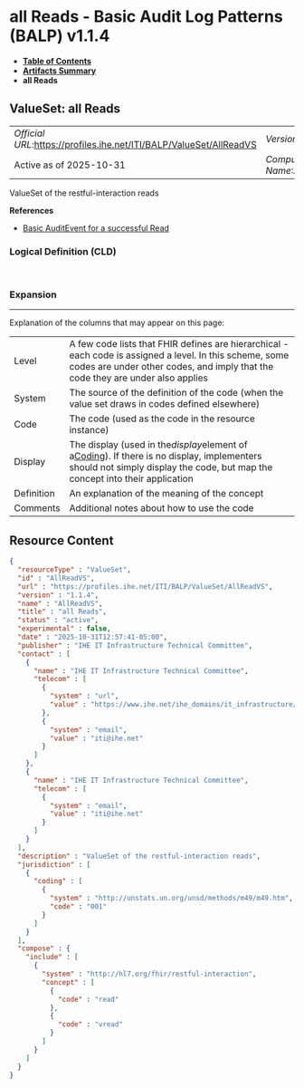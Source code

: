 # all Reads - Basic Audit Log Patterns (BALP) v1.1.4

* [**Table of Contents**](toc.md)
* [**Artifacts Summary**](artifacts.md)
* **all Reads**

## ValueSet: all Reads 

| | |
| :--- | :--- |
| *Official URL*:https://profiles.ihe.net/ITI/BALP/ValueSet/AllReadVS | *Version*:1.1.4 |
| Active as of 2025-10-31 | *Computable Name*:AllReadVS |

 
ValueSet of the restful-interaction reads 

 **References** 

* [Basic AuditEvent for a successful Read](StructureDefinition-IHE.BasicAudit.Read.md)

### Logical Definition (CLD)

 

### Expansion

-------

 Explanation of the columns that may appear on this page: 

| | |
| :--- | :--- |
| Level | A few code lists that FHIR defines are hierarchical - each code is assigned a level. In this scheme, some codes are under other codes, and imply that the code they are under also applies |
| System | The source of the definition of the code (when the value set draws in codes defined elsewhere) |
| Code | The code (used as the code in the resource instance) |
| Display | The display (used in the*display*element of a[Coding](http://hl7.org/fhir/R4/datatypes.html#Coding)). If there is no display, implementers should not simply display the code, but map the concept into their application |
| Definition | An explanation of the meaning of the concept |
| Comments | Additional notes about how to use the code |



## Resource Content

```json
{
  "resourceType" : "ValueSet",
  "id" : "AllReadVS",
  "url" : "https://profiles.ihe.net/ITI/BALP/ValueSet/AllReadVS",
  "version" : "1.1.4",
  "name" : "AllReadVS",
  "title" : "all Reads",
  "status" : "active",
  "experimental" : false,
  "date" : "2025-10-31T12:57:41-05:00",
  "publisher" : "IHE IT Infrastructure Technical Committee",
  "contact" : [
    {
      "name" : "IHE IT Infrastructure Technical Committee",
      "telecom" : [
        {
          "system" : "url",
          "value" : "https://www.ihe.net/ihe_domains/it_infrastructure/"
        },
        {
          "system" : "email",
          "value" : "iti@ihe.net"
        }
      ]
    },
    {
      "name" : "IHE IT Infrastructure Technical Committee",
      "telecom" : [
        {
          "system" : "email",
          "value" : "iti@ihe.net"
        }
      ]
    }
  ],
  "description" : "ValueSet of the restful-interaction reads",
  "jurisdiction" : [
    {
      "coding" : [
        {
          "system" : "http://unstats.un.org/unsd/methods/m49/m49.htm",
          "code" : "001"
        }
      ]
    }
  ],
  "compose" : {
    "include" : [
      {
        "system" : "http://hl7.org/fhir/restful-interaction",
        "concept" : [
          {
            "code" : "read"
          },
          {
            "code" : "vread"
          }
        ]
      }
    ]
  }
}

```
